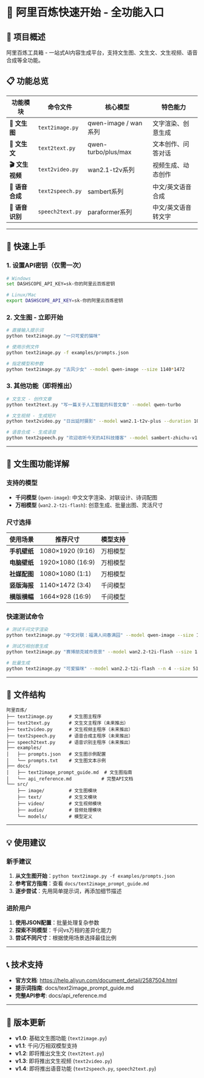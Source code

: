 # 🚀 阿里百炼快速开始 - 全功能入口

## 🎯 项目概述
阿里百炼工具箱 - 一站式AI内容生成平台，支持文生图、文生文、文生视频、语音合成等全功能。

## 📋 功能总览

| 功能模块 | 命令文件 | 核心模型 | 特色能力 |
|---------|----------|----------|----------|
| **🎨 文生图** | `text2image.py` | qwen-image / wan系列 | 文字渲染、创意生成 |
| **📝 文生文** | `text2text.py` | qwen-turbo/plus/max | 文本创作、问答对话 |
| **🎬 文生视频** | `text2video.py` | wan2.1-t2v系列 | 视频生成、动态创作 |
| **🎵 语音合成** | `text2speech.py` | sambert系列 | 中文/英文语音合成 |
| **🎤 语音识别** | `speech2text.py` | paraformer系列 | 中文/英文语音转文字 |

---

## 🚀 快速上手

### 1. 设置API密钥（仅需一次）
```bash
# Windows
set DASHSCOPE_API_KEY=sk-你的阿里云百炼密钥

# Linux/Mac
export DASHSCOPE_API_KEY=sk-你的阿里云百炼密钥
```

### 2. 文生图 - 立即开始
```bash
# 直接输入提示词
python text2image.py "一只可爱的猫咪"

# 使用示例文件
python text2image.py -f examples/prompts.json

# 指定模型和参数
python text2image.py "古风少女" --model qwen-image --size 1140*1472
```

### 3. 其他功能（即将推出）
```bash
# 文生文 - 创作文章
python text2text.py "写一篇关于人工智能的科普文章" --model qwen-turbo

# 文生视频 - 生成短片
python text2video.py "日出延时摄影" --model wan2.1-t2v-plus --duration 10

# 语音合成 - 生成语音
python text2speech.py "欢迎收听今天的AI科技播客" --model sambert-zhichu-v1
```

---

## 🎨 文生图功能详解

### 支持的模型
- **千问模型** (`qwen-image`): 中文文字渲染、对联设计、诗词配图
- **万相模型** (`wan2.2-t2i-flash`): 创意生成、批量出图、灵活尺寸

### 尺寸选择
| 使用场景 | 推荐尺寸 | 模型支持 |
|---------|----------|----------|
| **手机壁纸** | 1080×1920 (9:16) | 万相模型 |
| **电脑壁纸** | 1920×1080 (16:9) | 万相模型 |
| **社媒配图** | 1080×1080 (1:1) | 万相模型 |
| **竖版海报** | 1140×1472 (3:4) | 千问模型 |
| **横版横幅** | 1664×928 (16:9) | 千问模型 |

### 快速测试命令
```bash
# 测试千问文字渲染
python text2image.py "中文对联：福满人间春满园" --model qwen-image --size 1472*1140

# 测试万相创意生成
python text2image.py "赛博朋克城市夜景" --model wan2.2-t2i-flash --size 1440*810

# 批量生成
python text2image.py "可爱猫咪" --model wan2.2-t2i-flash --n 4 --size 512*512
```

---

## 📁 文件结构
```
阿里百炼/
├── text2image.py      # 文生图主程序
├── text2text.py       # 文生文主程序（未来推出）
├── text2video.py      # 文生视频主程序（未来推出）
├── text2speech.py     # 语音合成主程序（未来推出）
├── speech2text.py     # 语音识别主程序（未来推出）
├── examples/
│   ├── prompts.json   # 文生图示例配置
│   └── prompts.txt    # 文生图文本示例
├── docs/
│   ├── text2image_prompt_guide.md  # 文生图指南
│   └── api_reference.md           # 完整API文档
└── src/
    ├── image/         # 文生图模块
    ├── text/          # 文生文模块
    ├── video/         # 文生视频模块
    ├── audio/         # 音频处理模块
    └── models/        # 模型定义
```

---

## 💡 使用建议

### 新手建议
1. **从文生图开始**：`python text2image.py -f examples/prompts.json`
2. **参考官方指南**：查看 `docs/text2image_prompt_guide.md`
3. **逐步尝试**：先用简单提示词，再添加细节描述

### 进阶用户
1. **使用JSON配置**：批量处理复杂参数
2. **探索不同模型**：千问vs万相的差异化能力
3. **尝试不同尺寸**：根据使用场景选择最佳比例

---

## 📞 技术支持
- **官方文档**: https://help.aliyun.com/document_detail/2587504.html
- **提示词指南**: docs/text2image_prompt_guide.md
- **完整API参考**: docs/api_reference.md

---

## 🔄 版本更新
- **v1.0**: 基础文生图功能 (`text2image.py`)
- **v1.1**: 千问/万相双模型支持
- **v1.2**: 即将推出文生文 (`text2text.py`)
- **v1.3**: 即将推出文生视频 (`text2video.py`)
- **v1.4**: 即将推出语音功能 (`text2speech.py`, `speech2text.py`)